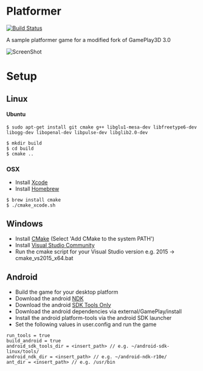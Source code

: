 # Platformer

[![Build Status](https://travis-ci.org/louis-mclaughlin/platformer.svg?branch=master)](https://travis-ci.org/louis-mclaughlin/platformer)

A sample platformer game for a modified fork of GamePlay3D 3.0

![ScreenShot](https://raw.githubusercontent.com/louis-mclaughlin/platformer/master/raw/textures/promo.png)

# Setup

## Linux

#### Ubuntu
```
$ sudo apt-get install git cmake g++ libglu1-mesa-dev libfreetype6-dev libogg-dev libopenal-dev libpulse-dev libglib2.0-dev
```
```
$ mkdir build
$ cd build
$ cmake ..
```
### OSX
- Install [Xcode](https://developer.apple.com/xcode/)
- Install [Homebrew](http://brew.sh/)
```
$ brew install cmake
$ ./cmake_xcode.sh
```
## Windows
- Install [CMake](https://cmake.org/download/) (Select 'Add CMake to the system PATH')
- Install [Visual Studio Community](https://www.visualstudio.com/en-us/products/visual-studio-community-vs.aspx)
- Run the cmake script for your Visual Studio version e.g. 2015 -> cmake_vs2015_x64.bat

## Android
- Build the game for your desktop platform
- Download the android [NDK](http://developer.android.com/ndk/downloads/index.html)
- Download the android [SDK Tools Only](http://developer.android.com/sdk/index.html)
- Download the android dependencies via external/GamePlay/install
- Install the android platform-tools via the android SDK launcher
- Set the following values in user.config and run the game
```
run_tools = true
build_android = true
android_sdk_tools_dir = <insert_path> // e.g. ~/android-sdk-linux/tools/
android_ndk_dir = <insert_path> // e.g. ~/android-ndk-r10e/
ant_dir = <insert_path> // e.g. /usr/bin
```

